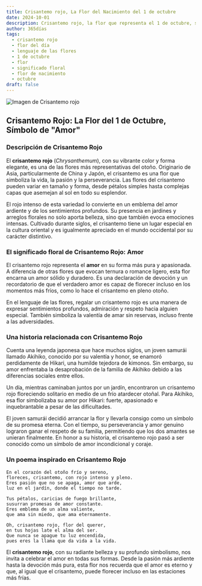 ```yaml
---
title: Crisantemo rojo, La Flor del Nacimiento del 1 de octubre
date: 2024-10-01
description: Crisantemo rojo, la flor que representa el 1 de octubre, simboliza Amor. Descubre su fascinante historia, significado en el lenguaje de las flores y una poesía que celebra su belleza.
author: 365días
tags:
  - crisantemo rojo
  - flor del día
  - lenguaje de las flores
  - 1 de octubre
  - flor
  - significado floral
  - flor de nacimiento
  - octubre
draft: false
---
```



![Imagen de Crisantemo rojo](https://cdn.pixabay.com/photo/2019/10/06/13/30/chrysanthemums-4530240_1280.jpg#center)


## Crisantemo Rojo: La Flor del 1 de Octubre, Símbolo de "Amor"

### Descripción de Crisantemo Rojo

El **crisantemo rojo** (_Chrysanthemum_), con su vibrante color y forma elegante, es una de las flores más representativas del otoño. Originario de Asia, particularmente de China y Japón, el crisantemo es una flor que simboliza la vida, la pasión y la perseverancia. Las flores del crisantemo pueden variar en tamaño y forma, desde pétalos simples hasta complejas capas que asemejan al sol en todo su esplendor.

El rojo intenso de esta variedad lo convierte en un emblema del amor ardiente y de los sentimientos profundos. Su presencia en jardines y arreglos florales no solo aporta belleza, sino que también evoca emociones intensas. Cultivado durante siglos, el crisantemo tiene un lugar especial en la cultura oriental y es igualmente apreciado en el mundo occidental por su carácter distintivo.

### El significado floral de Crisantemo Rojo: Amor

El crisantemo rojo representa el **amor** en su forma más pura y apasionada. A diferencia de otras flores que evocan ternura o romance ligero, esta flor encarna un amor sólido y duradero. Es una declaración de devoción y un recordatorio de que el verdadero amor es capaz de florecer incluso en los momentos más fríos, como lo hace el crisantemo en pleno otoño.

En el lenguaje de las flores, regalar un crisantemo rojo es una manera de expresar sentimientos profundos, admiración y respeto hacia alguien especial. También simboliza la valentía de amar sin reservas, incluso frente a las adversidades.

### Una historia relacionada con Crisantemo Rojo

Cuenta una leyenda japonesa que hace muchos siglos, un joven samurái llamado Akihiko, conocido por su valentía y honor, se enamoró perdidamente de Hikari, una humilde tejedora de kimonos. Sin embargo, su amor enfrentaba la desaprobación de la familia de Akihiko debido a las diferencias sociales entre ellos.

Un día, mientras caminaban juntos por un jardín, encontraron un crisantemo rojo floreciendo solitario en medio de un frío atardecer otoñal. Para Akihiko, esa flor simbolizaba su amor por Hikari: fuerte, apasionado e inquebrantable a pesar de las dificultades.

El joven samurái decidió arrancar la flor y llevarla consigo como un símbolo de su promesa eterna. Con el tiempo, su perseverancia y amor genuino lograron ganar el respeto de su familia, permitiendo que los dos amantes se unieran finalmente. En honor a su historia, el crisantemo rojo pasó a ser conocido como un símbolo de amor incondicional y coraje.

### Un poema inspirado en Crisantemo Rojo

```
En el corazón del otoño frío y sereno,  
floreces, crisantemo, con rojo intenso y pleno.  
Eres pasión que no se apaga, amor que arde,  
luz en el jardín, donde el tiempo no tarde.

Tus pétalos, caricias de fuego brillante,  
susurran promesas de amor constante.  
Eres emblema de un alma valiente,  
que ama sin miedo, que ama eternamente.

Oh, crisantemo rojo, flor del querer,  
en tus hojas late el alma del ser.  
Que nunca se apague tu luz encendida,  
pues eres la llama que da vida a la vida.
```

El **crisantemo rojo**, con su radiante belleza y su profundo simbolismo, nos invita a celebrar el amor en todas sus formas. Desde la pasión más ardiente hasta la devoción más pura, esta flor nos recuerda que el amor es eterno y que, al igual que el crisantemo, puede florecer incluso en las estaciones más frías.
